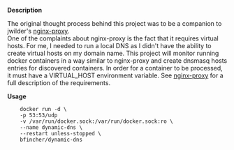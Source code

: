 **Description**

The original thought process behind this project was to be a companion to jwilder's [nginx-proxy](https://github.com/nginx-proxy/nginx-proxy).  
One of the complaints about nginx-proxy is the fact that it requires virtual hosts.  For me, I needed to run a local DNS as I didn't
have the ability to create virtual hosts on my domain name.  This project will monitor running docker containers in a way similar to
nginx-proxy and create dnsmasq hosts entries for discovered containers.  In order for a container to be processed, it must have a 
VIRTUAL_HOST environment variable.  See [nginx-proxy](https://github.com/nginx-proxy/nginx-proxy) for a full description of the requirements.

**Usage**

```
    docker run -d \
    -p 53:53/udp
    -v /var/run/docker.sock:/var/run/docker.sock:ro \
    --name dynamic-dns \
    --restart unless-stopped \
    bfincher/dynamic-dns
```

